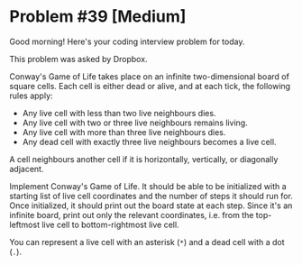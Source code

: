 # Problem #39 [Medium]  

Good morning! Here's your coding interview problem for today.  

This problem was asked by Dropbox.  

Conway's Game of Life takes place on an infinite two-dimensional board of square cells. Each cell is either dead or alive, and at each tick, the following rules apply:  

* Any live cell with less than two live neighbours dies.  
* Any live cell with two or three live neighbours remains living.  
* Any live cell with more than three live neighbours dies.  
* Any dead cell with exactly three live neighbours becomes a live cell.  

A cell neighbours another cell if it is horizontally, vertically, or diagonally adjacent.  

Implement Conway's Game of Life. It should be able to be initialized with a starting list of live cell coordinates and the number of steps it should run for. Once initialized, it should print out the board state at each step. Since it's an infinite board, print out only the relevant coordinates, i.e. from the top-leftmost live cell to bottom-rightmost live cell.  

You can represent a live cell with an asterisk (`*`) and a dead cell with a dot (`.`).  
